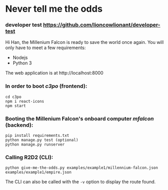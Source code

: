# Never tell me the odds
### developer test https://github.com/lioncowlionant/developer-test

Hi Han, the Millenium Falcon is ready to save the world once again.
You will only have to meet a few requirements:
 - Nodejs
 - Python 3

The web application is at http://localhost:8000

### In order to boot *c3po* (frontend):
```
cd c3po
npm i react-icons
npm start
```

### Booting the Millenium Falcon's onboard computer *mfalcon* (backend):
```
pip install requirements.txt
python manage.py test (optional)
python manage.py runserver
```

### Calling R2D2 (CLI):
```
python give-me-the-odds.py examples/example1/millennium-falcon.json examples/example1/empire.json
```
The CLI can also be called with the `-v` option to display the route found.

